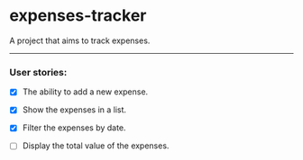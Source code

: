 # expenses-tracker

A project that aims to track expenses.

---

### User stories:

- [x] The ability to add a new expense.

- [x] Show the expenses in a list.

- [x] Filter the expenses by date.

- [ ] Display the total value of the expenses.
